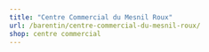 ```yaml
---
title: "Centre Commercial du Mesnil Roux"
url: /barentin/centre-commercial-du-mesnil-roux/
shop: centre commercial
---
```

